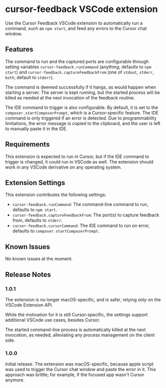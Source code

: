 # cursor-feedback VSCode extension

Use the Cursor Feedback VSCode extension to automatically run a command, such as `npm start`, and feed any errors to the Cursor chat window.

## Features

The command to run and the captured ports are configurable through setting variables `cursor-feedback.runCommand` (anything; defaults to `npm start`) and `cursor-feedback.captureFeedbackFrom` (one of `stdout`, `stderr`, `both`; default to `stderr`).

The command is deemed successfully if it hangs, as would happen when starting a server.
The server is kept running, but the started process will be killed as needed at the next invocation of the feedback routine.

The IDE command to trigger is also configurable. By default, it is set to the `composer.startComposerPrompt`, which is a Cursor-specific feature.
The IDE command is only triggered if an error is detected.
Due to programmability limitations, the error message is copied to the clipboard, and the user is left to manually paste it in the IDE.

## Requirements

This extension is expected to run in Cursor, but if the IDE command to trigger is changed, it could run in VSCode as well.
The extension should work in any VSCode derivative on any operating system.

## Extension Settings

This extension contributes the following settings:

* `cursor-feedback.runCommand`: The command-line command to run, defaults to `npm start`.
* `cursor-feedback.captureFeedbackFrom`: The port(s) to capture feedback from, defaults to `stderr`.
* `cursor-feedback.cursorCommand`: The IDE command to run on error, defaults to `composer.startComposerPrompt`.

## Known Issues

No known issues at the moment.

## Release Notes

### 1.0.1

The extension is no longer macOS-specific, and is safer, relying only on the VSCode Extension API.

While the motivation for it is still Cursor-specific, the settings support additional VSCode use cases, besides Cursor.

The started command-line process is automatically killed at the next invocation, as needed,
alleviating any process management on the client side.

### 1.0.0

Initial release.
The extension was macOS-specific, because apple script was used to trigger the Cursor chat window and paste the error in it. This approach was brittle; for example, if the focused app wasn't Cursor anymore.


